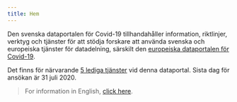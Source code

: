```yaml
---
title: Hem
---
```


Den svenska dataportalen för Covid-19 tillhandahåller information, riktlinjer, verktyg och tjänster för att stödja forskare att använda svenska och europeiska tjänster för datadelning, särskilt den [europeiska dataportalen för Covid-19](https://covid19dataportal.org).

<div class="alert alert-info">
  <i class="fas fa-users-cog"></i>
  Det finns för närvarande <a href="/sv/about/#lediga-tj%C3%A4nster">5 lediga tjänster</a> vid denna dataportal. Sista dag för ansökan är 31 juli 2020.
</div>

> For information in English, [click here](/).

